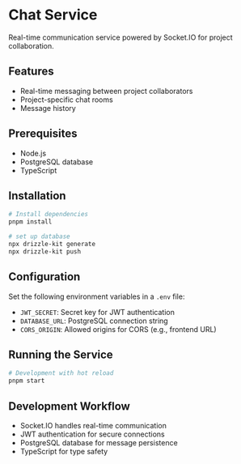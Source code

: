 # Chat Service

Real-time communication service powered by Socket.IO for project collaboration.

## Features

- Real-time messaging between project collaborators
- Project-specific chat rooms
- Message history

## Prerequisites

- Node.js
- PostgreSQL database
- TypeScript

## Installation

```bash
# Install dependencies
pnpm install

# set up database
npx drizzle-kit generate
npx drizzle-kit push
```

## Configuration

Set the following environment variables in a `.env` file:

- `JWT_SECRET`: Secret key for JWT authentication
- `DATABASE_URL`: PostgreSQL connection string
- `CORS_ORIGIN`: Allowed origins for CORS (e.g., frontend URL)

## Running the Service

```bash
# Development with hot reload
pnpm start
```

## Development Workflow

- Socket.IO handles real-time communication
- JWT authentication for secure connections
- PostgreSQL database for message persistence
- TypeScript for type safety